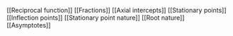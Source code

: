 [[Reciprocal function]]
[[Fractions]]
[[Axial intercepts]]
[[Stationary points]]
[[Inflection points]]
[[Stationary point nature]]
[[Root nature]]
[[Asymptotes]]